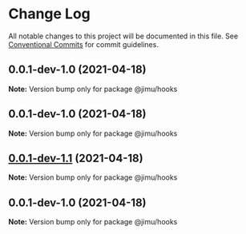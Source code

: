 # Change Log

All notable changes to this project will be documented in this file.
See [Conventional Commits](https://conventionalcommits.org) for commit guidelines.

## 0.0.1-dev-1.0 (2021-04-18)

**Note:** Version bump only for package @jimu/hooks





## 0.0.1-dev-1.0 (2021-04-18)

**Note:** Version bump only for package @jimu/hooks





## [0.0.1-dev-1.1](https://github.com/NoSuitableOne/jimu/compare/@jimu/hooks@0.0.1-dev-1.0...@jimu/hooks@0.0.1-dev-1.1) (2021-04-18)

**Note:** Version bump only for package @jimu/hooks





## 0.0.1-dev-1.0 (2021-04-18)

**Note:** Version bump only for package @jimu/hooks
